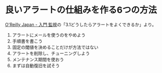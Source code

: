 # 良いアラートの仕組みを作る6つの方法

[O'Reilly Japan - 入門 監視](https://www.oreilly.co.jp/books/9784873118642/)の「3.1どうしたらアラートをよくできるか」より。

1. アラートにメールを使うのをやめよう
2. 手順書を書こう
3. 固定の閾値を決めることだけが方法ではない
4. アラートを削除し、チューニングしよう
5. メンテナンス期間を使おう
6. まずは自動復旧を試そう
